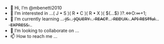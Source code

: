 - 👋 Hi, I’m @mbenetti2010
- 👀 I’m interested in ...( J • S )( R • C )( R • X )( ${...$} )?.<=>O:∞+1;
- 🌱 I’m currently learning ... ̶J̶S̶... ̶J̶Q̶U̶E̶R̶Y̶... ̶R̶E̶A̶C̶T̶... ̶R̶E̶D̶U̶X̶...A̶P̶I̶ ̶R̶E̶S̶T̶f̶u̶l̶... ̶E̶X̶P̶R̶E̶S̶S̶...
- 💞️ I’m looking to collaborate on ...
- 📫 How to reach me ...

<!---
mbenetti2010/mbenetti2010 is a ✨ special ✨ repository because its `README.md` (this file) appears on your GitHub profile.
You can click the Preview link to take a look at your changes.
--->

